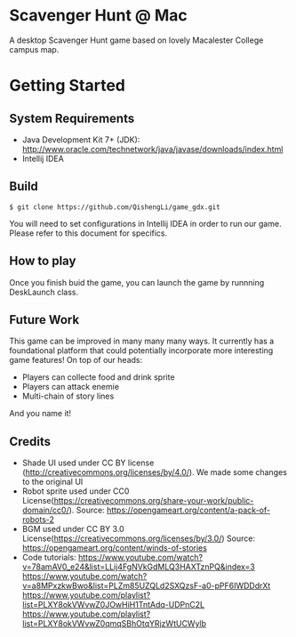 # Scavenger Hunt @ Mac
A desktop Scavenger Hunt game based on lovely Macalester College campus map. 

# Getting Started
## System Requirements
- Java Development Kit 7+ (JDK): http://www.oracle.com/technetwork/java/javase/downloads/index.html
- Intellij IDEA

## Build
```
$ git clone https://github.com/QishengLi/game_gdx.git
```

You will need to set configurations in Intellij IDEA in order to run our game. Please refer to this document for specifics.

## How to play

Once you finish buid the game, you can launch the game by runnning DeskLaunch class.

## Future Work
This game can be improved in many many many ways. It currently has a foundational platform that could potentially incorporate more interesting game features! On top of our heads:

- Players can collecte food and drink sprite
- Players can attack enemie
- Multi-chain of story lines

And you name it!

## Credits
- Shade UI used under CC BY license (http://creativecommons.org/licenses/by/4.0/). We made some changes to the original UI 
- Robot sprite used under CC0 License(https://creativecommons.org/share-your-work/public-domain/cc0/). Source: https://opengameart.org/content/a-pack-of-robots-2
- BGM used under CC BY 3.0 License(https://creativecommons.org/licenses/by/3.0/) Source: https://opengameart.org/content/winds-of-stories 
- Code tutorials:
https://www.youtube.com/watch?v=78amAV0_e24&list=LLij4FgNVkGdMLQ3HAXTznPQ&index=3
https://www.youtube.com/watch?v=a8MPxzkwBwo&list=PLZm85UZQLd2SXQzsF-a0-pPF6IWDDdrXt
https://www.youtube.com/playlist?list=PLXY8okVWvwZ0JOwHiH1TntAdq-UDPnC2L
https://www.youtube.com/playlist?list=PLXY8okVWvwZ0qmqSBhOtqYRjzWtUCWylb

